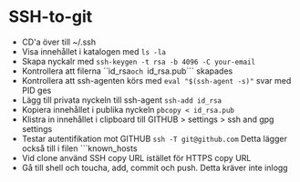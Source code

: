 # SSH-to-git

* CD'a över till ~/.ssh
* Visa innehållet i katalogen med ```ls -la```
* Skapa nyckalr med ```ssh-keygen -t rsa -b 4096 -C your-email```
* Kontrollera att filerna ``ìd_rsa```och ```id_rsa.pub``` skapades
* Kontrollera att ssh-agenten körs med ```eval "$(ssh-agent -s)"``` svar med PID ges
* Lägg till privata nyckeln till ssh-agent ```ssh-add id_rsa```
* Kopiera innehållet i publika nyckeln ```pbcopy < id_rsa.pub```
* Klistra in innehållet i clipboard till GITHUB > settings > ssh and gpg settings
* Testar autentifikation mot GITHUB ```ssh -T git@github.com``` Detta lägger också till i filen ```known_hosts
* Vid clone använd SSH copy URL istället för HTTPS copy URL
* Gå till shell och toucha, add, commit och push. Detta kräver inte inlogg

